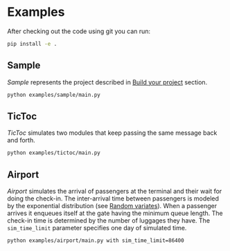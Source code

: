 # Examples

After checking out the code using git you can run:

```bash
pip install -e .
```

## Sample

_Sample_ represents the project described in [Build your project](https://github.com/francescobarbarulo/pysim#build-your-project) section.

```bash
python examples/sample/main.py
```

## TicToc

_TicToc_ simulates two modules that keep passing the same message back and forth.

```bash
python examples/tictoc/main.py
```

## Airport

_Airport_ simulates the arrival of passengers at the terminal and their wait for doing the check-in.
The inter-arrival time between passengers is modeled by the exponential distribution (see [Random variates](https://github.com/francescobarbarulo/pysim#generating-random-variates)).
When a passenger arrives it enqueues itself at the gate having the minimum queue length.
The check-in time is determined by the number of luggages they have.
The `sim_time_limit` parameter specifies one day of simulated time.

```bash
python examples/airport/main.py with sim_time_limit=86400
```